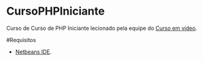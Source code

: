 # CursoPHPIniciante

Curso de Curso de PHP Iniciante lecionado pela equipe do [Curso em vídeo](https://www.youtube.com/watch?v=F7KzJ7e6EAc&list=PLHz_AreHm4dm4beCCCmW4xwpmLf6EHY9k).

#Requisitos
* [Netbeans IDE](https://netbeans.org/).